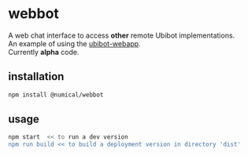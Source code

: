 # webbot
A web chat interface to access **other** remote Ubibot implementations.  
An example of using the [ubibot-webapp](../ubibot-webapp/README.md).  
Currently **alpha** code.

## installation
```bash
npm install @numical/webbot
```

## usage
```bash
npm start  << to run a dev version
npm run build << to build a deployment version in directory 'dist'
```
